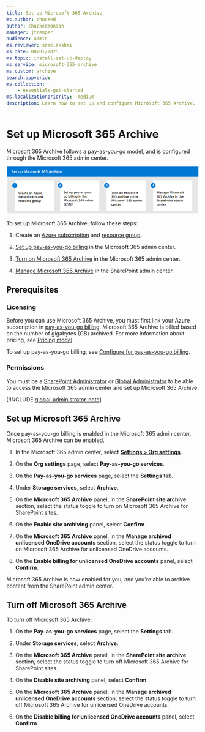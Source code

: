 ```yaml
---
title: Set up Microsoft 365 Archive
ms.author: chucked
author: chuckedmonson
manager: jtremper
audience: admin
ms.reviewer: sreelakshmi
ms.date: 08/01/2025
ms.topic: install-set-up-deploy
ms.service: microsoft-365-archive
ms.custom: archive
search.appverid:
ms.collection:
    - essentials-get-started
ms.localizationpriority:  medium
description: Learn how to set up and configure Microsoft 365 Archive.
---
```


# Set up Microsoft 365 Archive

Microsoft 365 Archive follows a pay-as-you-go model, and is configured through the Microsoft 365 admin center.

![Diagram showing four steps of the setup process for Microsoft 365 Archive.](../media/m365-archive/archive-setup-diagram.png)

To set up Microsoft 365 Archive, follow these steps:

1. Create an [Azure subscription](/azure/cloud-adoption-framework/ready/azure-best-practices/initial-subscriptions) and [resource group](/azure/azure-resource-manager/management/manage-resource-groups-portal).

2. [Set up pay-as-you-go billing](/microsoft-365/documentprocessing/syntex-azure-billing) in the Microsoft 365 admin center.

3. [Turn on Microsoft 365 Archive](#set-up-microsoft-365-archive) in the Microsoft 365 admin center.

4. [Manage Microsoft 365 Archive](archive-manage.md) in the SharePoint admin center.
<!---
The following video demonstrates the steps to help you set up pay-as-you-go billing.

</br>

> [!VIDEO https://learn-video.azurefd.net/vod/player?id=fea6b1e5-b757-4f33-8cdf-4fcc714c72e0]

</br>
--->
## Prerequisites

### Licensing

Before you can use Microsoft 365 Archive, you must first link your Azure subscription in [pay-as-you-go billing](/microsoft-365/documentprocessing/syntex-azure-billing). Microsoft 365 Archive is billed based on the number of gigabytes (GB) archived. For more information about pricing, see [Pricing model](archive-pricing.md).

To set up pay-as-you-go billing, see [Configure for pay-as-you-go billing](/microsoft-365/documentprocessing/syntex-azure-billing).

### Permissions

You must be a [SharePoint Administrator](/entra/identity/role-based-access-control/permissions-reference#sharepoint-administrator) or [Global Administrator](/entra/identity/role-based-access-control/permissions-reference#global-administrator) to be able to access the Microsoft 365 admin center and set up Microsoft 365 Archive.

[!INCLUDE [global-administrator-note](../includes/global-administrator-note.md)]

## Set up Microsoft 365 Archive

Once pay-as-you-go billing is enabled in the Microsoft 365 admin center, Microsoft 365 Archive can be enabled.

1. In the Microsoft 365 admin center, select <a href="https://go.microsoft.com/fwlink/p/?linkid=2171997" target="_blank">**Settings > Org settings**</a>.

2. On the **Org settings** page, select **Pay-as-you-go services**.

3. On the **Pay-as-you-go services** page, select the **Settings** tab.

4. Under **Storage services**, select **Archive**.

5. On the **Microsoft 365 Archive** panel, in the **SharePoint site archive** section, select the status toggle to turn on Microsoft 365 Archive for SharePoint sites.

6. On the **Enable site archiving** panel, select **Confirm**.

7. On the **Microsoft 365 Archive** panel, in the **Manage archived unlicensed OneDrive accounts** section, select the status toggle to turn on Microsoft 365 Archive for unlicensed OneDrive accounts.

8. On the **Enable billing for unlicensed OneDrive accounts** panel, select **Confirm**.

Microsoft 365 Archive is now enabled for you, and you're able to archive content from the SharePoint admin center.

## Turn off Microsoft 365 Archive

To turn off Microsoft 365 Archive:

1. On the **Pay-as-you-go services** page, select the **Settings** tab.

2. Under **Storage services**, select **Archive**.

3. On the **Microsoft 365 Archive** panel, in the **SharePoint site archive** section, select the status toggle to turn off Microsoft 365 Archive for SharePoint sites.

4. On the **Disable site archiving** panel, select **Confirm**.

5. On the **Microsoft 365 Archive** panel, in the **Manage archived unlicensed OneDrive accounts** section, select the status toggle to turn off Microsoft 365 Archive for unlicensed OneDrive accounts.

6. On the **Disable billing for unlicensed OneDrive accounts** panel, select **Confirm**.

